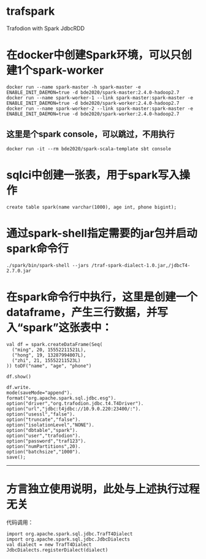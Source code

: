 # trafspark
Trafodion with Spark JdbcRDD

# 在docker中创建Spark环境，可以只创建1个spark-worker  
```
docker run --name spark-master -h spark-master -e ENABLE_INIT_DAEMON=true -d bde2020/spark-master:2.4.0-hadoop2.7  
docker run --name spark-worker-1 --link spark-master:spark-master -e ENABLE_INIT_DAEMON=true -d bde2020/spark-worker:2.4.0-hadoop2.7  
docker run --name spark-worker-2 --link spark-master:spark-master -e ENABLE_INIT_DAEMON=true -d bde2020/spark-worker:2.4.0-hadoop2.7  
```

## 这里是个spark console，可以跳过，不用执行  
```docker run -it --rm bde2020/spark-scala-template sbt console```


# sqlci中创建一张表，用于spark写入操作  
```create table spark(name varchar(1000), age int, phone bigint);```

# 通过spark-shell指定需要的jar包并启动spark命令行  
```./spark/bin/spark-shell --jars /traf-spark-dialect-1.0.jar,/jdbcT4-2.7.0.jar```


# 在spark命令行中执行，这里是创建一个dataframe，产生三行数据，并写入“spark”这张表中：  
```
val df = spark.createDataFrame(Seq(
  ("ming", 20, 15552211521L),
  ("hong", 19, 13287994007L),
  ("zhi", 21, 15552211523L)
)) toDF("name", "age", "phone")

df.show()

df.write.
mode(saveMode="append").
format("org.apache.spark.sql.jdbc.esg").
option("driver","org.trafodion.jdbc.t4.T4Driver").
option("url","jdbc:t4jdbc://10.9.0.220:23400/:").
option("usessl","false").
option("truncate","false").
option("isolationLevel","NONE").
option("dbtable","spark").
option("user","trafodion").
option("password","traf123").
option("numPartitions",20).
option("batchsize","1000").
save();
```

-------
# 方言独立使用说明，此处与上述执行过程无关   
代码调用：   
```
import org.apache.spark.sql.jdbc.TrafT4Dialect
import org.apache.spark.sql.jdbc.JdbcDialects
val dialect = new TrafT4Dialect 
JdbcDialects.registerDialect(dialect)

```
